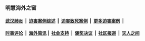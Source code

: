 
### 明慧海外之窗

####  [武汉肺炎](indexes/365.md?t=04080601) &nbsp;|&nbsp;  [迫害案例综述](indexes/328.md?t=04080601) &nbsp;|&nbsp; [迫害致死案例](indexes/277.md?t=04080601)  &nbsp;|&nbsp; [更多迫害案例](indexes/81.md?t=04080601)  &nbsp;|&nbsp; 
####  [时事评论](indexes/19.md?t=04080601) &nbsp;|&nbsp; [海外简讯](indexes/245.md?t=04080601)&nbsp;|&nbsp;  [社会支持](indexes/140.md?t=04080601) &nbsp;|&nbsp; [褒奖决议](indexes/282.md?t=04080601) &nbsp;|&nbsp; [社区报道](indexes/91.md?t=04080601)  &nbsp;|&nbsp; [天人之间](indexes/78.md?t=04080601) 

